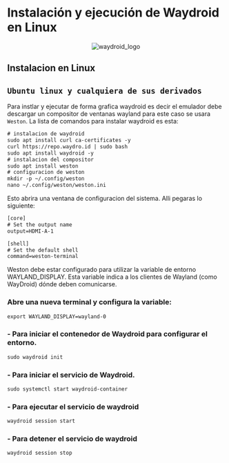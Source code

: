 # Instalación y ejecución de Waydroid en Linux

<p align="center">
  <img src="https://github.com/user-attachments/assets/f51f1f07-29d8-41c8-8f55-dd4649386f95" alt="waydroid_logo" />
</p>

## Instalacion en Linux

## `Ubuntu linux y cualquiera de sus derivados`
Para instlar y ejecutar de forma grafica waydroid es decir el emulador debe descargar un compositor de ventanas wayland para este caso se usara `Weston`. La lista de comandos para instalar waydroid es esta:

```diff
# instalacion de waydroid
sudo apt install curl ca-certificates -y
curl https://repo.waydro.id | sudo bash
sudo apt install waydroid -y
# instalacion del compositor
sudo apt install weston
# configuracion de weston
mkdir -p ~/.config/weston
nano ~/.config/weston/weston.ini
```
Esto abrira una ventana de configuracion del sistema. Alli pegaras lo siguiente:

```diff
[core]
# Set the output name
output=HDMI-A-1

[shell]
# Set the default shell
command=weston-terminal
```
Weston debe estar configurado para utilizar la variable de entorno WAYLAND_DISPLAY. Esta variable indica a los clientes de Wayland (como WayDroid) dónde deben comunicarse.
### Abre una nueva terminal y configura la variable:
```diff
export WAYLAND_DISPLAY=wayland-0
```
### - Para iniciar el contenedor de Waydroid para configurar el entorno.
```diff
sudo waydroid init
```
### - Para iniciar el servicio de Waydroid.
```diff
sudo systemctl start waydroid-container
```
### - Para ejecutar el servicio de waydroid
```diff
waydroid session start
```
### - Para detener el servicio de waydroid
```diff
waydroid session stop
```
